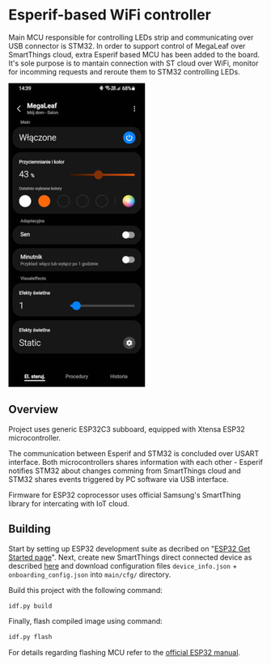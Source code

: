 # Esperif-based WiFi controller

Main MCU responsible for controlling LEDs strip and communicating over USB connector is STM32. In order to support control of MegaLeaf over SmartThings cloud, extra Esperif based MCU has been added to the board. It's sole purpose is to mantain connection with ST cloud over WiFi, monitor for incomming requests and reroute them to STM32 controlling LEDs.

![Smarthings app screenshot](../.assets/smartthings-screenshot.jpg)

## Overview

Project uses generic ESP32C3 subboard, equipped with Xtensa ESP32 microcontroller. 

The communication between Esperif and STM32 is concluded over USART interface. Both microcontrollers shares information with each other - Esperif notifies STM32 about changes comming from SmartThings cloud and STM32 shares events triggered by PC software via USB interface.

Firmware for ESP32 coprocessor uses official Samsung's SmartThing library for intercating with IoT cloud.

## Building

Start by setting up ESP32 development suite as decribed on "[ESP32 Get Started page](https://docs.espressif.com/projects/esp-idf/en/latest/esp32/get-started/#manual-installation)". Next, create new SmartThings direct connected device as described [here](https://developer.smartthings.com/docs/devices/direct-connected/register-your-device) and download configuration files `device_info.json` + `onboarding_config.json` into `main/cfg/` directory.

Build this project with the following command:

```sh
idf.py build
```

Finally, flash compiled image using command:

```sh
idf.py flash
```

For details regarding flashing MCU refer to the [official ESP32 manual](https://docs.espressif.com/projects/esp-idf/en/latest/esp32/api-guides/tools/idf-py.html#flash-the-project-flash).
